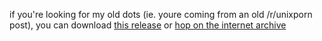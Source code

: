 if you're looking for my old dots (ie. youre coming from an old /r/unixporn post), you can download [this release](https://github.com/lachlanshoesmith/dots/releases/tag/v1.0) or [hop on the internet archive](https://web.archive.org/web/20201111214457/https://github.com/lachlantula/dots/)

